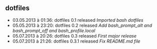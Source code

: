 ## dotfiles


* 03.05.2013 à 01:36: dotfiles 0.1 released
  *Imported bash dotfiles*
* 05.05.2013 à 23:20: dotfiles 0.2 released
  *Add bash_prompt_alt and bash_prompt_off and bash_profile.local*
* 05.07.2013 à 20:26: dotfiles 0.3 released
  *First major release*
* 05.07.2013 à 21:26: dotfiles 0.3.1 released
  *Fix README.md file*
